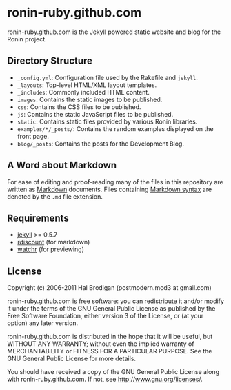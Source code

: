 # ronin-ruby.github.com

ronin-ruby.github.com is the Jekyll powered static website and blog for the
Ronin project.

## Directory Structure

* `_config.yml`: Configuration file used by the Rakefile and `jekyll`.
* `_layouts`: Top-level HTML/XML layout templates.
* `_includes`: Commonly included HTML content.
* `images`: Contains the static images to be published.
* `css`: Contains the CSS files to be published.
* `js`: Contains the static JavaScript files to be published.
* `static`: Contains static files provided by various Ronin libraries.
* `examples/*/_posts/`: Contains the random examples displayed on the
  front page.
* `blog/_posts`: Contains the posts for the Development Blog.

## A Word about Markdown

For ease of editing and proof-reading many of the files in this repository
are written as [Markdown](http://en.wikipedia.org/wiki/Markdown) documents.
Files containing
[Markdown syntax](http://daringfireball.net/projects/markdown/basics)
are denoted by the `.md` file extension.

## Requirements

* [jekyll](http://github.com/mojombo/jekyll) >= 0.5.7
* [rdiscount](http://github.com/rtomayko/rdiscount) (for markdown)
* [watchr](http://github.com/mynyml/watchr/) (for previewing)

## License

Copyright (c) 2006-2011 Hal Brodigan (postmodern.mod3 at gmail.com)

ronin-ruby.github.com is free software: you can redistribute it and/or
modify it under the terms of the GNU General Public License as published by
the Free Software Foundation, either version 3 of the License, or
(at your option) any later version.

ronin-ruby.github.com is distributed in the hope that it will be useful,
but WITHOUT ANY WARRANTY; without even the implied warranty of
MERCHANTABILITY or FITNESS FOR A PARTICULAR PURPOSE.  See the
GNU General Public License for more details.

You should have received a copy of the GNU General Public License
along with ronin-ruby.github.com.  If not, see
<http://www.gnu.org/licenses/>.
